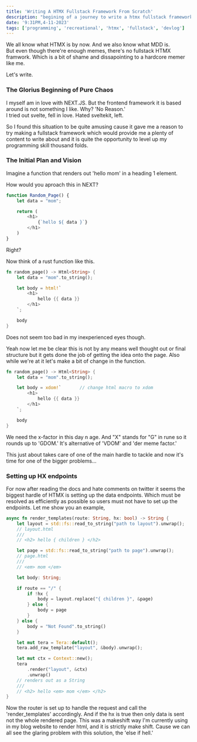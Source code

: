 ```yaml
---
title: 'Writing A HTMX Fullstack Framework From Scratch'
description: "begining of a journey to write a htmx fullstack framework from scratch in rust programming language with little to zero experience. purpose is to make htmx more aproachable to those who are still stuck in 'virtual dom did mount' hell loop and also make it as close to plug n play as possible."
date: '9:31PM,4-11-2023'
tags: ['programming', 'recreational', 'htmx', 'fullstack', 'devlog']
---
```


We all know what HTMX is by now. And we also know what MDD is.   
But even though there're enough memes, there's no fullstack HTMX framwork. Which is a bit of shame and dissapointing to a hardcore memer like me.

Let's write.

### The Glorius Beginning of Pure Chaos   
I myself am in love with NEXT.JS. But the frontend framework it is based around is not something I like. Why? 'No Reason.'   
I tried out svelte, fell in love. Hated sveltekit, left.

So I found this situation to be quite amusing cause it gave me a reason to try making a fullstack framework which would provide me a plenty of content to write about and it is quite the opportunity to level up my programming skill thousand folds.

### The Initial Plan and Vision   
Imagine a function that renders out 'hello mom' in a heading 1 element.

How would you aproach this in NEXT?   
```ts
function Random_Page() {
    let data = "mom";

    return (
        <h1>
            {`hello ${ data }`}
        </h1>
    )
}
```   
Right?

Now think of a rust function like this.   
```rs
fn random_page() -> Html<String> {
    let data = "mom".to_string();

    let body = html!`
        <h1>
            hello {{ data }}
        </h1>
    `;

    body
}
```   
Does not seem too bad in my inexperienced eyes though.

Yeah now let me be clear this is not by any means well thought out or final structure but it gets done the job of getting the idea onto the page. Also while we're at it let's make a bit of change in the function.   
```rs
fn random_page() -> Html<String> {
    let data = "mom".to_string();

    let body = xdom!`       // change html macro to xdom
        <h1>
            hello {{ data }}
        </h1>
    `;

    body
}
```   
We need the x-factor in this day n age. And "X" stands for "G" in rune so it rounds up to 'GDOM.' It's alternative of 'VDOM' and 'der meme factor.'

This just about takes care of one of the main hardle to tackle and now it's time for one of the bigger problems...

### Setting up HX endpoints   
For now after reading the docs and hate comments on twitter it seems the biggest hardle of HTMX is setting up the data endpoints. Which must be resolved as efficiently as possible so users must not have to set up the endpoints. Let me show you an example,   
```rs
async fn render_templates(route: String, hx: bool) -> String {
    let layout = std::fs::read_to_string("path to layout").unwrap();
    // layout.html
    ///
    // <h2> hello { children } </h2>

    let page = std::fs::read_to_string("path to page").unwrap();
    // page.html
    ///
    // <em> mom </em>

    let body: String;

    if route == "/" {
        if !hx {
            body = layout.replace("{ children }", &page)
        } else {
            body = page
        }
    } else {
        body = "Not Found".to_string()
    }

    let mut tera = Tera::default();
    tera.add_raw_template("layout", &body).unwrap();

    let mut ctx = Context::new();
    tera
        .render("layout", &ctx)
        .unwrap()
    // renders out as a String
    ///
    // <h2> hello <em> mom </em> </h2>
}
```   

Now the router is set up to handle the request and call the 'render_templates' accordingly. And if the hx is true then only data is sent not the whole rendered page. This was a makeshift way I'm currently using in my blog website to render html, and it is strictly make shift. Cause we can all see the glaring problem with this solution, the 'else if hell.'   
